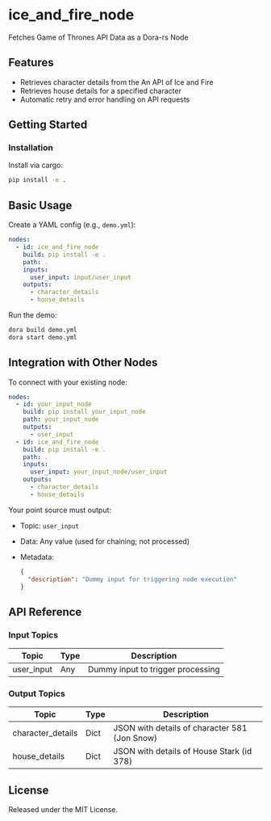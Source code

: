 # ice_and_fire_node

Fetches Game of Thrones API Data as a Dora-rs Node

## Features
- Retrieves character details from the An API of Ice and Fire
- Retrieves house details for a specified character
- Automatic retry and error handling on API requests

## Getting Started

### Installation
Install via cargo:
```bash
pip install -e .
````

## Basic Usage

Create a YAML config (e.g., `demo.yml`):

```yaml
nodes:
  - id: ice_and_fire_node
    build: pip install -e .
    path: .
    inputs:
      user_input: input/user_input
    outputs:
      - character_details
      - house_details
```

Run the demo:

```bash
dora build demo.yml
dora start demo.yml
```


## Integration with Other Nodes

To connect with your existing node:

```yaml
nodes:
  - id: your_input_node
    build: pip install your_input_node
    path: your_input_node
    outputs:
      - user_input
  - id: ice_and_fire_node
    build: pip install -e .
    path: .
    inputs:
      user_input: your_input_node/user_input
    outputs:
      - character_details
      - house_details
```

Your point source must output:

* Topic: `user_input`
* Data: Any value (used for chaining; not processed)
* Metadata:

  ```json
  {
    "description": "Dummy input for triggering node execution"
  }
  ```

## API Reference

### Input Topics

| Topic      | Type   | Description                         |
| ----------|--------|-------------------------------------|
| user_input | Any    | Dummy input to trigger processing   |

### Output Topics

| Topic             | Type    | Description                                    |
| -----------------|---------|------------------------------------------------|
| character_details | Dict    | JSON with details of character 581 (Jon Snow)  |
| house_details     | Dict    | JSON with details of House Stark (id 378)      |


## License

Released under the MIT License.
